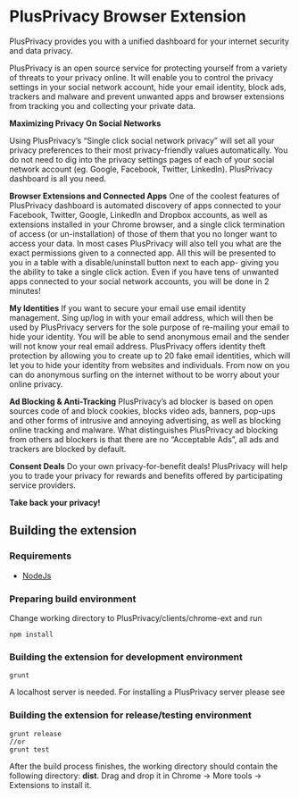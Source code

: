 PlusPrivacy Browser Extension
=============================
PlusPrivacy provides you with a unified dashboard for your internet security and data privacy.

PlusPrivacy is an open source service for protecting yourself from a variety of threats to your privacy online. It will enable you to control the privacy settings in your social network account, hide your email identity, block ads, trackers and malware and prevent unwanted apps and browser extensions from tracking you and collecting your private data.

**Maximizing Privacy On Social Networks**

Using PlusPrivacy’s “Single click social network privacy” will set all your privacy preferences to their most privacy-friendly values automatically. You do not need to dig into the privacy settings pages of each of your social network account (eg. Google, Facebook, Twitter, LinkedIn). PlusPrivacy dashboard is all you need.

**Browser Extensions and Connected Apps**
One of the coolest features of PlusPrivacy dashboard is automated discovery of apps connected to your Facebook, Twitter, Google, LinkedIn and Dropbox accounts, as well as extensions installed in your Chrome browser, and a single click termination of access (or un-installation) of those of them that you no longer want to access your data. In most cases PlusPrivacy will also tell you what are the exact permissions given to a connected app. All this will be presented to you in a table with a disable/uninstall button next to each app- giving you the ability to take a single click action. Even if you have tens of unwanted apps connected to your social network accounts, you will be done in 2 minutes!

**My Identities**
If you want to secure your email use email identity management. Sing up/log in with your email address, which will then be used by PlusPrivacy servers for the sole purpose of re-mailing your email to hide your identity. You will be able to send anonymous email and the sender will not know your real email address.
PlusPrivacy offers identity theft protection by allowing you to create up to 20 fake email identities, which will let you to hide your identity from websites and individuals. From now on you can do anonymous surfing on the internet without to be worry about your online privacy.

**Ad Blocking & Anti-Tracking**
PlusPrivacy’s ad blocker is based on open sources code of and block cookies, blocks video ads, banners, pop-ups and other forms of intrusive and annoying advertising, as well as blocking online tracking and malware.
What distinguishes PlusPrivacy ad blocking from others ad blockers is that there are no “Acceptable Ads”, all ads and trackers are blocked by default.

**Consent Deals**
Do your own privacy-for-benefit deals!
PlusPrivacy will help you to trade your privacy for rewards and benefits offered by participating service providers.

**Take back your privacy!**

Building the extension
----------------------

### Requirements
- [NodeJs](https://nodejs.org)
### Preparing build environment
Change working directory to PlusPrivacy/clients/chrome-ext and run

    npm install
### Building the extension for development environment
    grunt
A localhost server is needed. For installing a PlusPrivacy server please see
### Building the extension for release/testing environment
    grunt release
    //or
    grunt test

After the build process finishes, the working directory should contain the following directory: **dist**. Drag and drop it in Chrome -> More tools -> Extensions to install it.